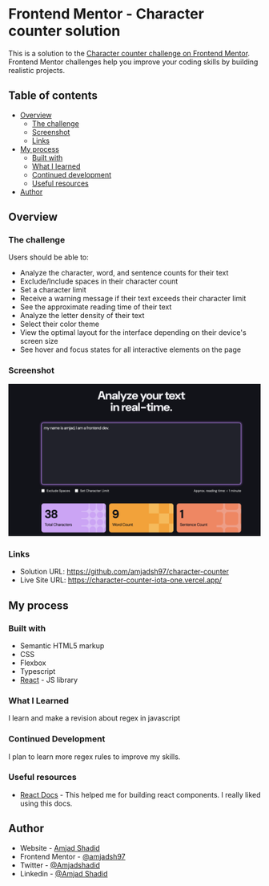 # Frontend Mentor - Character counter solution

This is a solution to the [Character counter challenge on Frontend Mentor](https://www.frontendmentor.io/challenges/character-counter-znSgeWs_i6). Frontend Mentor challenges help you improve your coding skills by building realistic projects.

## Table of contents

- [Overview](#overview)
    - [The challenge](#the-challenge)
    - [Screenshot](#screenshot)
    - [Links](#links)
- [My process](#my-process)
    - [Built with](#built-with)
    - [What I learned](#what-i-learned)
    - [Continued development](#continued-development)
    - [Useful resources](#useful-resources)
- [Author](#author)


## Overview


### The challenge

Users should be able to:

- Analyze the character, word, and sentence counts for their text
- Exclude/Include spaces in their character count
- Set a character limit
- Receive a warning message if their text exceeds their character limit
- See the approximate reading time of their text
- Analyze the letter density of their text
- Select their color theme
- View the optimal layout for the interface depending on their device's screen size
- See hover and focus states for all interactive elements on the page


### Screenshot

![](./screenshot.png)

### Links

- Solution URL: https://github.com/amjadsh97/character-counter
- Live Site URL: https://character-counter-iota-one.vercel.app/

## My process

### Built with

- Semantic HTML5 markup
- CSS
- Flexbox
- Typescript
- [React](https://reactjs.org/) - JS library


### What I Learned
I learn and make a revision about regex in javascript

### Continued Development
I plan to learn more regex rules to improve my skills.

### Useful resources
- [React Docs](https://react.dev/) - This helped me for building react components. I really liked using this docs.


## Author

- Website - [Amjad Shadid](https://amjadshadid.com)
- Frontend Mentor - [@amjadsh97](https://www.frontendmentor.io/profile/amjadsh97)
- Twitter - [@Amjadshadid](https://twitter.com/Amjadshadid)
- Linkedin - [@Amjad Shadid](https://www.linkedin.com/in/amjad-shadid-134355134/)
